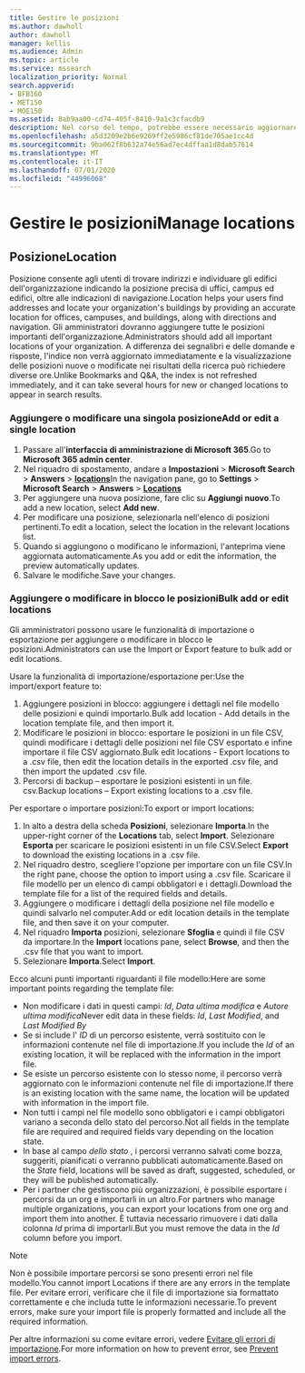 ```yaml
---
title: Gestire le posizioni
ms.author: dawholl
author: dawholl
manager: kellis
ms.audience: Admin
ms.topic: article
ms.service: mssearch
localization_priority: Normal
search.appverid:
- BFB160
- MET150
- MOE150
ms.assetid: 8ab9aa00-cd74-405f-8410-9a1c3cfacdb9
description: Nel corso del tempo, potrebbe essere necessario aggiornare lo stato e il contenuto di una posizione per fare in modo che rimanga pertinente.
ms.openlocfilehash: a5d3209e2b6e9269ff2e5986cf81de705ae1cc4d
ms.sourcegitcommit: 9ba062f8b632a74e56ad7ec4dffaa1d8dab57614
ms.translationtype: MT
ms.contentlocale: it-IT
ms.lasthandoff: 07/01/2020
ms.locfileid: "44996068"
---
```

# <a name="manage-locations"></a><span data-ttu-id="65cf7-103">Gestire le posizioni</span><span class="sxs-lookup"><span data-stu-id="65cf7-103">Manage locations</span></span>

## <a name="location"></a><span data-ttu-id="65cf7-104">Posizione</span><span class="sxs-lookup"><span data-stu-id="65cf7-104">Location</span></span>

<span data-ttu-id="65cf7-105">Posizione consente agli utenti di trovare indirizzi e individuare gli edifici dell'organizzazione indicando la posizione precisa di uffici, campus ed edifici, oltre alle indicazioni di navigazione.</span><span class="sxs-lookup"><span data-stu-id="65cf7-105">Location helps your users find addresses and locate your organization's buildings by providing an accurate location for offices, campuses, and buildings, along with directions and navigation.</span></span> <span data-ttu-id="65cf7-106">Gli amministratori dovranno aggiungere tutte le posizioni importanti dell'organizzazione.</span><span class="sxs-lookup"><span data-stu-id="65cf7-106">Administrators should add all important locations of your organization.</span></span> <span data-ttu-id="65cf7-107">A differenza dei segnalibri e delle domande e risposte, l'indice non verrà aggiornato immediatamente e la visualizzazione delle posizioni nuove o modificate nei risultati della ricerca può richiedere diverse ore.</span><span class="sxs-lookup"><span data-stu-id="65cf7-107">Unlike Bookmarks and Q&A, the index is not refreshed immediately, and it can take several hours for new or changed locations to appear in search results.</span></span>

### <a name="add-or-edit-a-single-location"></a><span data-ttu-id="65cf7-108">Aggiungere o modificare una singola posizione</span><span class="sxs-lookup"><span data-stu-id="65cf7-108">Add or edit a single location</span></span>

1. <span data-ttu-id="65cf7-109">Passare all'**interfaccia di amministrazione di Microsoft 365**.</span><span class="sxs-lookup"><span data-stu-id="65cf7-109">Go to **Microsoft 365 admin center**.</span></span>
1. <span data-ttu-id="65cf7-110">Nel riquadro di spostamento, andare a **Impostazioni**  >  **Microsoft Search**  >  **Answers**  >  [**locations**](https://admin.microsoft.com/Adminportal/Home#/MicrosoftSearch/locations)</span><span class="sxs-lookup"><span data-stu-id="65cf7-110">In the navigation pane, go to **Settings** > **Microsoft Search** > **Answers** > [**Locations**](https://admin.microsoft.com/Adminportal/Home#/MicrosoftSearch/locations)</span></span>
1. <span data-ttu-id="65cf7-111">Per aggiungere una nuova posizione, fare clic su **Aggiungi nuovo**.</span><span class="sxs-lookup"><span data-stu-id="65cf7-111">To add a new location, select **Add new**.</span></span>
1. <span data-ttu-id="65cf7-112">Per modificare una posizione, selezionarla nell'elenco di posizioni pertinenti.</span><span class="sxs-lookup"><span data-stu-id="65cf7-112">To edit a location, select the location in the relevant locations list.</span></span>
1. <span data-ttu-id="65cf7-113">Quando si aggiungono o modificano le informazioni, l'anteprima viene aggiornata automaticamente.</span><span class="sxs-lookup"><span data-stu-id="65cf7-113">As you add or edit the information, the preview automatically updates.</span></span>
1. <span data-ttu-id="65cf7-114">Salvare le modifiche.</span><span class="sxs-lookup"><span data-stu-id="65cf7-114">Save your changes.</span></span>

### <a name="bulk-add-or-edit-locations"></a><span data-ttu-id="65cf7-115">Aggiungere o modificare in blocco le posizioni</span><span class="sxs-lookup"><span data-stu-id="65cf7-115">Bulk add or edit locations</span></span>

<span data-ttu-id="65cf7-116">Gli amministratori possono usare le funzionalità di importazione o esportazione per aggiungere o modificare in blocco le posizioni.</span><span class="sxs-lookup"><span data-stu-id="65cf7-116">Administrators can use the Import or Export feature to bulk add or edit locations.</span></span>

<span data-ttu-id="65cf7-117">Usare la funzionalità di importazione/esportazione per:</span><span class="sxs-lookup"><span data-stu-id="65cf7-117">Use the import/export feature to:</span></span>

1. <span data-ttu-id="65cf7-118">Aggiungere posizioni in blocco: aggiungere i dettagli nel file modello delle posizioni e quindi importarlo.</span><span class="sxs-lookup"><span data-stu-id="65cf7-118">Bulk add location - Add details in the location template file, and then import it.</span></span>
1. <span data-ttu-id="65cf7-119">Modificare le posizioni in blocco: esportare le posizioni in un file CSV, quindi modificare i dettagli delle posizioni nel file CSV esportato e infine importare il file CSV aggiornato.</span><span class="sxs-lookup"><span data-stu-id="65cf7-119">Bulk edit locations - Export locations to a .csv file, then edit the location details in the exported .csv file, and then import the updated .csv file.</span></span>
1. <span data-ttu-id="65cf7-120">Percorsi di backup – esportare le posizioni esistenti in un file. csv.</span><span class="sxs-lookup"><span data-stu-id="65cf7-120">Backup locations – Export existing locations to a .csv file.</span></span>

<span data-ttu-id="65cf7-121">Per esportare o importare posizioni:</span><span class="sxs-lookup"><span data-stu-id="65cf7-121">To export or import locations:</span></span>

1. <span data-ttu-id="65cf7-122">In alto a destra della scheda **Posizioni**, selezionare **Importa**.</span><span class="sxs-lookup"><span data-stu-id="65cf7-122">In the upper-right corner of the **Locations** tab, select **Import**.</span></span>
<span data-ttu-id="65cf7-123">Selezionare **Esporta** per scaricare le posizioni esistenti in un file CSV.</span><span class="sxs-lookup"><span data-stu-id="65cf7-123">Select **Export** to download the existing locations in a .csv file.</span></span>
1. <span data-ttu-id="65cf7-124">Nel riquadro destro, scegliere l'opzione per importare con un file CSV.</span><span class="sxs-lookup"><span data-stu-id="65cf7-124">In the right pane, choose the option to import using a .csv file.</span></span>
<span data-ttu-id="65cf7-125">Scaricare il file modello per un elenco di campi obbligatori e i dettagli.</span><span class="sxs-lookup"><span data-stu-id="65cf7-125">Download the template file for a list of the required fields and details.</span></span>
1. <span data-ttu-id="65cf7-126">Aggiungere o modificare i dettagli della posizione nel file modello e quindi salvarlo nel computer.</span><span class="sxs-lookup"><span data-stu-id="65cf7-126">Add or edit location details in the template file, and then save it on your computer.</span></span>
1. <span data-ttu-id="65cf7-127">Nel riquadro **Importa** posizioni, selezionare **Sfoglia** e quindi il file CSV da importare.</span><span class="sxs-lookup"><span data-stu-id="65cf7-127">In the **Import** locations pane, select **Browse**, and then the .csv file that you want to import.</span></span>
1. <span data-ttu-id="65cf7-128">Selezionare **Importa**.</span><span class="sxs-lookup"><span data-stu-id="65cf7-128">Select **Import**.</span></span>

<span data-ttu-id="65cf7-129">Ecco alcuni punti importanti riguardanti il file modello:</span><span class="sxs-lookup"><span data-stu-id="65cf7-129">Here are some important points regarding the template file:</span></span>

- <span data-ttu-id="65cf7-130">Non modificare i dati in questi campi: *Id*, *Data ultima modifica* e *Autore ultima modifica*</span><span class="sxs-lookup"><span data-stu-id="65cf7-130">Never edit data in these fields: *Id*, *Last Modified*, and *Last Modified By*</span></span>
- <span data-ttu-id="65cf7-131">Se si include l' *ID* di un percorso esistente, verrà sostituito con le informazioni contenute nel file di importazione.</span><span class="sxs-lookup"><span data-stu-id="65cf7-131">If you include the *Id* of an existing location, it will be replaced with the information in the import file.</span></span>
- <span data-ttu-id="65cf7-132">Se esiste un percorso esistente con lo stesso nome, il percorso verrà aggiornato con le informazioni contenute nel file di importazione.</span><span class="sxs-lookup"><span data-stu-id="65cf7-132">If there is an existing location with the same name, the location will be updated with information in the import file.</span></span>
- <span data-ttu-id="65cf7-133">Non tutti i campi nel file modello sono obbligatori e i campi obbligatori variano a seconda dello stato del percorso.</span><span class="sxs-lookup"><span data-stu-id="65cf7-133">Not all fields in the template file are required and required fields vary depending on the location state.</span></span>
- <span data-ttu-id="65cf7-134">In base al campo *dello stato* , i percorsi verranno salvati come bozza, suggeriti, pianificati o verranno pubblicati automaticamente.</span><span class="sxs-lookup"><span data-stu-id="65cf7-134">Based on the *State* field, locations will be saved as draft, suggested, scheduled, or they will be published automatically.</span></span>
- <span data-ttu-id="65cf7-135">Per i partner che gestiscono più organizzazioni, è possibile esportare i percorsi da un org e importarli in un altro.</span><span class="sxs-lookup"><span data-stu-id="65cf7-135">For partners who manage multiple organizations, you can export your locations from one org and import them into another.</span></span> <span data-ttu-id="65cf7-136">È tuttavia necessario rimuovere i dati dalla colonna *Id* prima di importarli.</span><span class="sxs-lookup"><span data-stu-id="65cf7-136">But you must remove the data in the *Id* column before you import.</span></span>

> [!NOTE]
> <span data-ttu-id="65cf7-137">Non è possibile importare percorsi se sono presenti errori nel file modello.</span><span class="sxs-lookup"><span data-stu-id="65cf7-137">You cannot import Locations if there are any errors in the template file.</span></span> <span data-ttu-id="65cf7-138">Per evitare errori, verificare che il file di importazione sia formattato correttamente e che includa tutte le informazioni necessarie.</span><span class="sxs-lookup"><span data-stu-id="65cf7-138">To prevent errors, make sure your import file is properly formatted and include all the required information.</span></span>

<span data-ttu-id="65cf7-139">Per altre informazioni su come evitare errori, vedere [Evitare gli errori di importazione](manage-bookmarks.md#prevent-import-errors).</span><span class="sxs-lookup"><span data-stu-id="65cf7-139">For more information on how to prevent error, see [Prevent import errors](manage-bookmarks.md#prevent-import-errors).</span></span>
